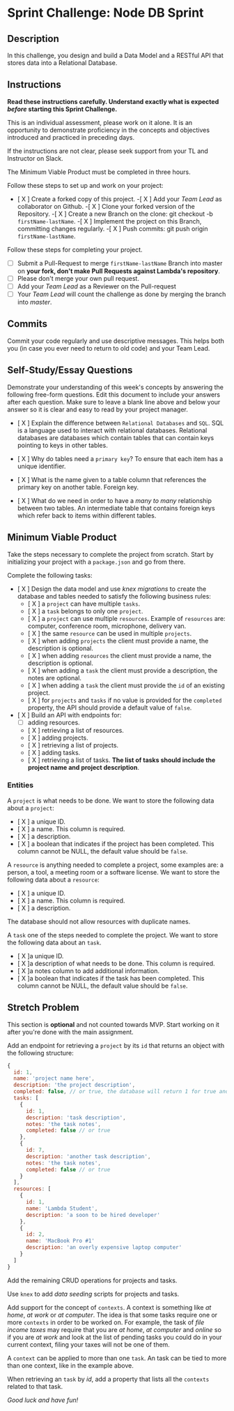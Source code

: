 # Sprint Challenge: Node DB Sprint

## Description

In this challenge, you design and build a Data Model and a RESTful API that stores data into a Relational Database.

## Instructions

**Read these instructions carefully. Understand exactly what is expected _before_ starting this Sprint Challenge.**

This is an individual assessment, please work on it alone. It is an opportunity to demonstrate proficiency in the concepts and objectives introduced and practiced in preceding days.

If the instructions are not clear, please seek support from your TL and Instructor on Slack.

The Minimum Viable Product must be completed in three hours.

Follow these steps to set up and work on your project:

- [ X ] Create a forked copy of this project.
-[ X ] Add your _Team Lead_ as collaborator on Github.
-[ X ] Clone your forked version of the Repository.
-[ X ] Create a new Branch on the clone: git checkout -b `firstName-lastName`.
-[ X ] Implement the project on this Branch, committing changes regularly.
-[ X ] Push commits: git push origin `firstName-lastName`.

Follow these steps for completing your project.

- [ ] Submit a Pull-Request to merge `firstName-lastName` Branch into master on **your fork, don't make Pull Requests against Lambda's repository**.
- [ ] Please don't merge your own pull request.
- [ ] Add your _Team Lead_ as a Reviewer on the Pull-request
- [ ] Your _Team Lead_ will count the challenge as done by merging the branch into _master_.

## Commits

Commit your code regularly and use descriptive messages. This helps both you (in case you ever need to return to old code) and your Team Lead.

## Self-Study/Essay Questions

Demonstrate your understanding of this week's concepts by answering the following free-form questions. Edit this document to include your answers after each question. Make sure to leave a blank line above and below your answer so it is clear and easy to read by your project manager.

- [ X ] Explain the difference between `Relational Databases` and `SQL`.
    SQL is a language used to interact with relational databases. Relational databases are databases which contain tables that can contain keys pointing to keys in other tables.

- [ X ] Why do tables need a `primary key`?
    To ensure that each item has a unique identifier.

- [ X ] What is the name given to a table column that references the primary key on another table.
    Foreign key.

- [ X ] What do we need in order to have a _many to many_ relationship between two tables.
    An intermediate table that contains foreign keys which refer back to items within different tables.
## Minimum Viable Product

Take the steps necessary to complete the project from scratch. Start by initializing your project with a `package.json` and go from there.

Complete the following tasks:

- [ X ] Design the data model and use _knex migrations_ to create the database and tables needed to satisfy the following business rules:
  - [ X ] a `project` can have multiple `tasks`.
  - [ X ] a `task` belongs to only one `project`.
  - [ X ] a `project` can use multiple `resources`. Example of `resources` are: computer, conference room, microphone, delivery van.
  - [ X ] the same `resource` can be used in multiple `projects`.
  - [ X ] when adding `projects` the client must provide a name, the description is optional.
  - [ X ] when adding `resources` the client must provide a name, the description is optional.
  - [ X ] when adding a `task` the client must provide a description, the notes are optional.
  - [ X ] when adding a `task` the client must provide the `id` of an existing project.
  - [ X ] for `projects` and `tasks` if no value is provided for the `completed` property, the API should provide a default value of `false`.
- [ X ] Build an API with endpoints for:
  - [ ] adding resources.
  - [ X ] retrieving a list of resources.
  - [ X ] adding projects.
  - [ X ] retrieving a list of projects.
  - [ X ] adding tasks.
  - [ X ] retrieving a list of tasks. **The list of tasks should include the project name and project description**.

### Entities

A `project` is what needs to be done. We want to store the following data about a `project`:

- [ X ] a unique ID.
- [ X ] a name. This column is required.
- [ X ] a description.
- [ X ] a boolean that indicates if the project has been completed. This column cannot be NULL, the default value should be `false`.

A `resource` is anything needed to complete a project, some examples are: a person, a tool, a meeting room or a software license. We want to store the following data about a `resource`:

- [ X ] a unique ID.
- [ X ] a name. This column is required.
- [ X ] a description.

The database should not allow resources with duplicate names.

A `task` one of the steps needed to complete the project. We want to store the following data about an `task`.

- [ X ]a unique ID.
- [ X ]a description of what needs to be done. This column is required.
- [ X ]a notes column to add additional information.
- [ X ]a boolean that indicates if the task has been completed. This column cannot be NULL, the default value should be `false`.

## Stretch Problem

This section is **optional** and not counted towards MVP. Start working on it after you're done with the main assignment.

Add an endpoint for retrieving a `project` by its `id` that returns an object with the following structure:

```js
{
  id: 1,
  name: 'project name here',
  description: 'the project description',
  completed: false, // or true, the database will return 1 for true and 0 for false, extra code is required to convert a 1 to true and a 0 to false.
  tasks: [
    {
      id: 1,
      description: 'task description',
      notes: 'the task notes',
      completed: false // or true
    },
    {
      id: 7,
      description: 'another task description',
      notes: 'the task notes',
      completed: false // or true
    }
  ],
  resources: [
    {
      id: 1,
      name: 'Lambda Student',
      description: 'a soon to be hired developer'
    },
    {
      id: 2,
      name: 'MacBook Pro #1'
      description: 'an overly expensive laptop computer'
    }
  ]
}
```

Add the remaining CRUD operations for projects and tasks.

Use `knex` to add _data seeding_ scripts for projects and tasks.

Add support for the concept of `contexts`. A context is something like _at home_, _at work_ or _at computer_. The idea is that some tasks require one or more `contexts` in order to be worked on. For example, the task of _file income taxes_ may require that you are _at home_, _at computer_ and _online_ so if you are _at work_ and look at the list of pending tasks you could do in your current context, filing your taxes will not be one of them.

A `context` can be applied to more than one `task`. An task can be tied to more than one context, like in the example above.

When retrieving an `task` by _id_, add a property that lists all the `contexts` related to that task.

_Good luck and have fun!_
